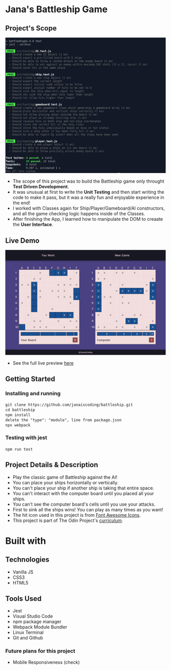 # Jana's Battleship Game 

## Project's Scope 

![My BattleShip Project Tests](src/assets/Inder/my-unit-tests.png)

- The scope of this project was to build the Battleship game only throught **Test Driven Development**.
- It was unusual at first to write the **Unit Testing** and then start writing the code to make it pass, but it was a really fun and enjoyable experience in the end!
- I worked with Classes again for Ship/Player/Gameboard/AI constructors, and all the game checking logic happens inside of the Classes.
- After finishing the App, I learned how to manipulate the DOM to creaate the **User Interface**.

## Live Demo
![Image preview of the app](src/assets/Inder/battleship-preview.png)
- See the full live preview [here](https://janaiscoding.github.io/battleship/)

## Getting Started 

### Installing and running

```
git clone https://github.com/janaiscoding/battleship.git
cd battleship
npm install
delete the "type": "module", line from package.json
npx webpack
```

### Testing with jest

```npm run test```

## Project Details & Description 

- Play the classic game of Battleship against the AI!
- You can place your ships horizontally or vertically.
- You can't place your ship if another ship is taking that entire space.
- You can't interact with the computer board until you placed all your ships.
- You can't see the computer board's cells until you use your attacks.
- First to sink all the ships wins! You can play as many times as you want! 
- The hit icon used in this project is from [Font Awesome Icons](https://fontawesome.com/).
- This project is part of The Odin Project's [curriculum](https://www.theodinproject.com/lessons/node-path-javascript-battleship).

# Built with 

## Technologies 

- Vanilla JS
- CSS3
- HTML5

## Tools Used 

- Jest
- Visual Studio Code
- npm package manager
- Webpack Module Bundler
- Linux Terminal
- Git and Github

### Future plans for this project 

- Mobile Responsiveness (check)
